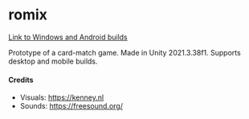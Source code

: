 # romix

[Link to Windows and Android builds](https://kawzar.itch.io/romix?secret=ZdTkhtfbVpiobc6RaXudvTd8Wg)

Prototype of a card-match game. Made in Unity 2021.3.38f1. Supports desktop and mobile builds.

#### Credits

- Visuals: <https://kenney.nl>
- Sounds: <https://freesound.org/>
